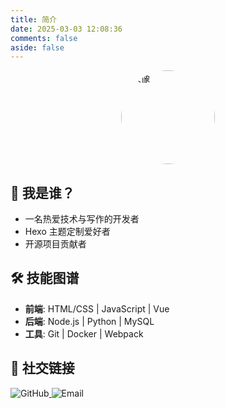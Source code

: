 ```yaml
---
title: 简介
date: 2025-03-03 12:08:36
comments: false
aside: false
---
```

<div class="about-card">
  <!-- 头像 -->
  <img src="https://dawnkylin.github.io/hexo-blog/img/avatar.png" 
       alt="头像" 
       class="avatar"
       style="width:150px; border-radius:50%; margin:0 auto 1rem; display:block;">

  <!-- 自我介绍 -->
  <h2>🎯 我是谁？</h2>
  <ul class="intro-list">
    <li>一名热爱技术与写作的开发者</li>
    <li>Hexo 主题定制爱好者</li>
    <li>开源项目贡献者</li>
  </ul>

  <!-- 技能图谱 -->
  <h2>🛠️ 技能图谱</h2>
  <ul class="skill-grid">
    <li><strong>前端</strong>: HTML/CSS | JavaScript | Vue</li>
    <li><strong>后端</strong>: Node.js | Python | MySQL</li>
    <li><strong>工具</strong>: Git | Docker | Webpack</li>
  </ul>

  <!-- 社交链接 -->
  <div class="social-links">
    <h2>🔗 社交链接</h2>
    <a href="https://github.com/dawnkylin" target="_blank">
      <img src="https://img.shields.io/badge/GitHub-181717?logo=github" alt="GitHub" 
        style="display: inline-block">
    </a>
    <a href="mailto:dawnkylin@163.com">
      <img src="https://img.shields.io/badge/Email-0080FF?logo=mail.ru" alt="Email"
        style="display: inline-block">
    </a>
  </div>
</div>